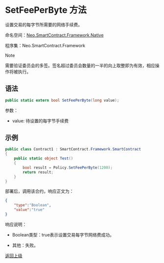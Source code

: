 # SetFeePerByte 方法

设置交易的每字节所需要的网络手续费。

命名空间：[Neo.SmartContract.Framework.Native](../../Neo.SmartContract.Framework.Native.md)

程序集：Neo.SmartContract.Framework

> [!Note]
>
> 需要验证委员会的多签。签名超过委员会数量的一半的向上取整即为有效，相应操作将被执行。

## 语法

```c#
public static extern bool SetFeePerByte(long value);
```

参数：

- value: 待设置的每字节手续费

## 示例

```c#
public class Contract1 : SmartContract.Framework.SmartContract
{
    public static object Test()
    {
        bool result = Policy.SetFeePerByte(1200);
        return result;
    }
}
```
部署后，调用该合约，响应正文为：

```json
{
	"type":"Boolean",
	"value":"true"
}
```

响应说明：

- Boolean类型：true表示设置交易每字节网络费成功。

- 其他：失败。

[返回上级](../Policy.md)
